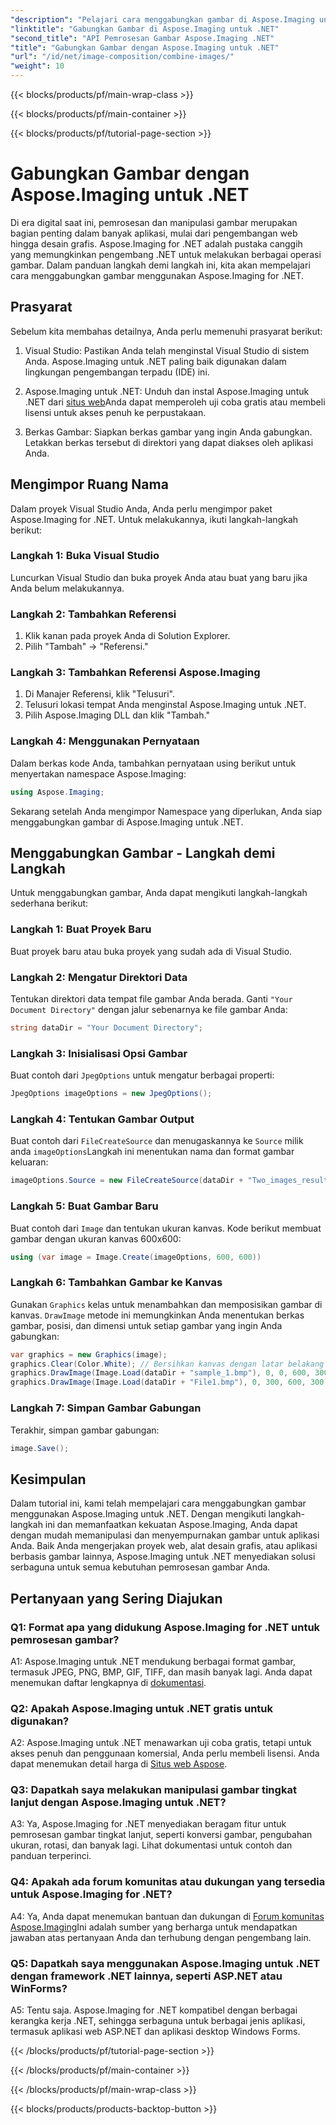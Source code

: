 ```yaml
---
"description": "Pelajari cara menggabungkan gambar di Aspose.Imaging untuk .NET. Panduan langkah demi langkah untuk pemrosesan gambar yang canggih."
"linktitle": "Gabungkan Gambar di Aspose.Imaging untuk .NET"
"second_title": "API Pemrosesan Gambar Aspose.Imaging .NET"
"title": "Gabungkan Gambar dengan Aspose.Imaging untuk .NET"
"url": "/id/net/image-composition/combine-images/"
"weight": 10
---
```


{{< blocks/products/pf/main-wrap-class >}}

{{< blocks/products/pf/main-container >}}

{{< blocks/products/pf/tutorial-page-section >}}

# Gabungkan Gambar dengan Aspose.Imaging untuk .NET

Di era digital saat ini, pemrosesan dan manipulasi gambar merupakan bagian penting dalam banyak aplikasi, mulai dari pengembangan web hingga desain grafis. Aspose.Imaging for .NET adalah pustaka canggih yang memungkinkan pengembang .NET untuk melakukan berbagai operasi gambar. Dalam panduan langkah demi langkah ini, kita akan mempelajari cara menggabungkan gambar menggunakan Aspose.Imaging for .NET. 

## Prasyarat

Sebelum kita membahas detailnya, Anda perlu memenuhi prasyarat berikut:

1. Visual Studio: Pastikan Anda telah menginstal Visual Studio di sistem Anda. Aspose.Imaging untuk .NET paling baik digunakan dalam lingkungan pengembangan terpadu (IDE) ini.

2. Aspose.Imaging untuk .NET: Unduh dan instal Aspose.Imaging untuk .NET dari [situs web](https://releases.aspose.com/imaging/net/)Anda dapat memperoleh uji coba gratis atau membeli lisensi untuk akses penuh ke perpustakaan.

3. Berkas Gambar: Siapkan berkas gambar yang ingin Anda gabungkan. Letakkan berkas tersebut di direktori yang dapat diakses oleh aplikasi Anda.

## Mengimpor Ruang Nama

Dalam proyek Visual Studio Anda, Anda perlu mengimpor paket Aspose.Imaging for .NET. Untuk melakukannya, ikuti langkah-langkah berikut:

### Langkah 1: Buka Visual Studio

Luncurkan Visual Studio dan buka proyek Anda atau buat yang baru jika Anda belum melakukannya.

### Langkah 2: Tambahkan Referensi

1. Klik kanan pada proyek Anda di Solution Explorer.
2. Pilih "Tambah" -> "Referensi."

### Langkah 3: Tambahkan Referensi Aspose.Imaging

1. Di Manajer Referensi, klik "Telusuri".
2. Telusuri lokasi tempat Anda menginstal Aspose.Imaging untuk .NET.
3. Pilih Aspose.Imaging DLL dan klik "Tambah."

### Langkah 4: Menggunakan Pernyataan

Dalam berkas kode Anda, tambahkan pernyataan using berikut untuk menyertakan namespace Aspose.Imaging:

```csharp
using Aspose.Imaging;
```

Sekarang setelah Anda mengimpor Namespace yang diperlukan, Anda siap menggabungkan gambar di Aspose.Imaging untuk .NET.

## Menggabungkan Gambar - Langkah demi Langkah

Untuk menggabungkan gambar, Anda dapat mengikuti langkah-langkah sederhana berikut:

### Langkah 1: Buat Proyek Baru

Buat proyek baru atau buka proyek yang sudah ada di Visual Studio.

### Langkah 2: Mengatur Direktori Data

Tentukan direktori data tempat file gambar Anda berada. Ganti `"Your Document Directory"` dengan jalur sebenarnya ke file gambar Anda:

```csharp
string dataDir = "Your Document Directory";
```

### Langkah 3: Inisialisasi Opsi Gambar

Buat contoh dari `JpegOptions` untuk mengatur berbagai properti:

```csharp
JpegOptions imageOptions = new JpegOptions();
```

### Langkah 4: Tentukan Gambar Output

Buat contoh dari `FileCreateSource` dan menugaskannya ke `Source` milik anda `imageOptions`Langkah ini menentukan nama dan format gambar keluaran:

```csharp
imageOptions.Source = new FileCreateSource(dataDir + "Two_images_result_out.bmp", false);
```

### Langkah 5: Buat Gambar Baru

Buat contoh dari `Image` dan tentukan ukuran kanvas. Kode berikut membuat gambar dengan ukuran kanvas 600x600:

```csharp
using (var image = Image.Create(imageOptions, 600, 600))
```

### Langkah 6: Tambahkan Gambar ke Kanvas

Gunakan `Graphics` kelas untuk menambahkan dan memposisikan gambar di kanvas. `DrawImage` metode ini memungkinkan Anda menentukan berkas gambar, posisi, dan dimensi untuk setiap gambar yang ingin Anda gabungkan:

```csharp
var graphics = new Graphics(image);
graphics.Clear(Color.White); // Bersihkan kanvas dengan latar belakang putih.
graphics.DrawImage(Image.Load(dataDir + "sample_1.bmp"), 0, 0, 600, 300); // Gambar pertama.
graphics.DrawImage(Image.Load(dataDir + "File1.bmp"), 0, 300, 600, 300);    // Gambar kedua.
```

### Langkah 7: Simpan Gambar Gabungan

Terakhir, simpan gambar gabungan:

```csharp
image.Save();
```

## Kesimpulan

Dalam tutorial ini, kami telah mempelajari cara menggabungkan gambar menggunakan Aspose.Imaging untuk .NET. Dengan mengikuti langkah-langkah ini dan memanfaatkan kekuatan Aspose.Imaging, Anda dapat dengan mudah memanipulasi dan menyempurnakan gambar untuk aplikasi Anda. Baik Anda mengerjakan proyek web, alat desain grafis, atau aplikasi berbasis gambar lainnya, Aspose.Imaging untuk .NET menyediakan solusi serbaguna untuk semua kebutuhan pemrosesan gambar Anda.

## Pertanyaan yang Sering Diajukan

### Q1: Format apa yang didukung Aspose.Imaging for .NET untuk pemrosesan gambar?

A1: Aspose.Imaging untuk .NET mendukung berbagai format gambar, termasuk JPEG, PNG, BMP, GIF, TIFF, dan masih banyak lagi. Anda dapat menemukan daftar lengkapnya di [dokumentasi](https://reference.aspose.com/imaging/net/).

### Q2: Apakah Aspose.Imaging untuk .NET gratis untuk digunakan?

A2: Aspose.Imaging untuk .NET menawarkan uji coba gratis, tetapi untuk akses penuh dan penggunaan komersial, Anda perlu membeli lisensi. Anda dapat menemukan detail harga di [Situs web Aspose](https://purchase.aspose.com/buy).

### Q3: Dapatkah saya melakukan manipulasi gambar tingkat lanjut dengan Aspose.Imaging untuk .NET?

A3: Ya, Aspose.Imaging for .NET menyediakan beragam fitur untuk pemrosesan gambar tingkat lanjut, seperti konversi gambar, pengubahan ukuran, rotasi, dan banyak lagi. Lihat dokumentasi untuk contoh dan panduan terperinci.

### Q4: Apakah ada forum komunitas atau dukungan yang tersedia untuk Aspose.Imaging for .NET?

A4: Ya, Anda dapat menemukan bantuan dan dukungan di [Forum komunitas Aspose.Imaging](https://forum.aspose.com/)Ini adalah sumber yang berharga untuk mendapatkan jawaban atas pertanyaan Anda dan terhubung dengan pengembang lain.

### Q5: Dapatkah saya menggunakan Aspose.Imaging untuk .NET dengan framework .NET lainnya, seperti ASP.NET atau WinForms?

A5: Tentu saja. Aspose.Imaging for .NET kompatibel dengan berbagai kerangka kerja .NET, sehingga serbaguna untuk berbagai jenis aplikasi, termasuk aplikasi web ASP.NET dan aplikasi desktop Windows Forms.

{{< /blocks/products/pf/tutorial-page-section >}}

{{< /blocks/products/pf/main-container >}}

{{< /blocks/products/pf/main-wrap-class >}}

{{< blocks/products/products-backtop-button >}}